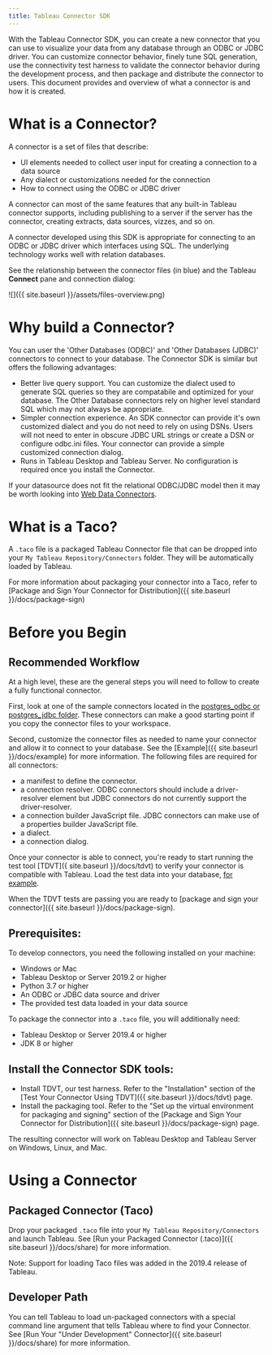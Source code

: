 ```yaml
---
title: Tableau Connector SDK
---
```


With the Tableau Connector SDK, you can create a new connector that you can use to visualize your data from any database through an ODBC or JDBC driver.
You can customize connector behavior, finely tune SQL generation, use the connectivity test harness to validate the connector behavior during the development process, and then package and distribute the connector to users.
This document provides and overview of what a connector is and how it is created.

# What is a Connector?

A connector is a set of files that describe:

- UI elements needed to collect user input for creating a connection to a data source
- Any dialect or customizations needed for the connection
- How to connect using the ODBC or JDBC driver

A connector can most of the same features that any built-in Tableau connector supports, including publishing to a server if the server has the connector, creating extracts, data sources, vizzes, and so on.

A connector developed using this SDK is appropriate for connecting to an ODBC or JDBC driver which interfaces using SQL. The underlying technology works well with relation databases.

See the relationship between the connector files (in blue) and the Tableau **Connect** pane and connection dialog:

![]({{ site.baseurl }}/assets/files-overview.png)

# Why build a Connector?

You can user the 'Other Databases (ODBC)' and 'Other Databases (JDBC)' connectors to connect to your database. The Connector SDK is similar but offers the following advantages:
- Better live query support. You can customize the dialect used to generate SQL queries so they are compatabile and optimized for your database. The Other Database connectors rely on higher level standard SQL which may not always be appropriate.
- Simpler connection experience. An SDK connector can provide it's own customized dialect and you do not need to rely on using DSNs. Users will not need to enter in obscure JDBC URL strings or create a DSN or configure odbc.ini files. Your connector can provide a simple customized connection dialog.
- Runs in Tableau Desktop and Tableau Server. No configuration is required once you install the Connector.

If your datasource does not fit the relational ODBC/JDBC model then it may be worth looking into [Web Data Connectors](https://tableau.github.io/webdataconnector).

# What is a Taco?
A `.taco` file is a packaged Tableau Connector file that can be dropped into your `My Tableau Repository/Connectors` folder. They will be automatically loaded by Tableau.

For more information about packaging your connector into a Taco, refer to [Package and Sign Your Connector for Distribution]({{ site.baseurl }}/docs/package-sign)

# Before you Begin

## Recommended Workflow

At a high level, these are the general steps you will need to follow to create a fully functional connector.

First, look at one of the sample connectors located in the [postgres_odbc or postgres_jdbc folder](https://github.com/tableau/connector-plugin-sdk/tree/master/samples/plugins). These connectors can make a good starting point if you copy the connector files to your workspace.

Second, customize the connector files as needed to name your connector and allow it to connect to your database. See the [Example]({{ site.baseurl }}/docs/example) for more information. The following files are required for all connectors:
- a manifest to define the connector.
- a connection resolver. ODBC connectors should include a driver-resolver element but JDBC connectors do not currently support the driver-resolver.
- a connection builder JavaScript file. JDBC connectors can make use of a properties builder JavaScript file.
- a dialect.
- a connection dialog.

Once your connector is able to connect, you're ready to start running the test tool [TDVT]({ site.baseurl }}/docs/tdvt) to verify your connector is compatible with Tableau. Load the test data into your database, [for example](https://github.com/tableau/connector-plugin-sdk/blob/master/tests/datasets/TestV1/postgres/README.md).

When the TDVT tests are passing you are ready to [package and sign your connector]({{ site.baseurl }}/docs/package-sign).

## Prerequisites:

To develop connectors, you need the following installed on your machine:
- Windows or Mac
- Tableau Desktop or Server 2019.2 or higher
- Python 3.7 or higher
- An ODBC or JDBC data source and driver
- The provided test data loaded in your data source

To package the connector into a `.taco` file, you will additionally need:
- Tableau Desktop or Server 2019.4 or higher
- JDK 8 or higher

## Install the Connector SDK tools:
- Install TDVT, our test harness. Refer to the "Installation" section of the [Test Your Connector Using TDVT]({{ site.baseurl }}/docs/tdvt) page.
- Install the packaging tool. Refer to the "Set up the virtual environment for packaging and signing" section of the [Package and Sign Your Connector for Distribution]({{ site.baseurl }}/docs/package-sign) page.

The resulting connector will work on Tableau Desktop and Tableau Server on Windows, Linux, and Mac.

# Using a Connector

## Packaged Connector (Taco)
Drop your packaged `.taco` file into your `My Tableau Repository/Connectors` and launch Tableau. See [Run your Packaged Connector (.taco)]({{ site.baseurl }}/docs/share) for more information.

Note: Support for loading Taco files was added in the 2019.4 release of Tableau.

## Developer Path
You can tell Tableau to load un-packaged connectors with a special command line argument that tells Tableau where to find your Connector. See [Run Your "Under Development" Connector]({{ site.baseurl }}/docs/share) for more information.
